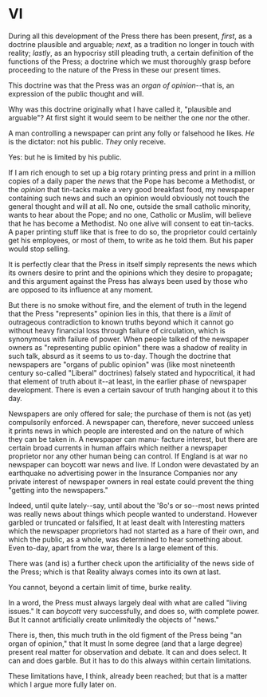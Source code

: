 # VI

During all this development of the Press there has been present, *first*, as a doctrine plausible and arguable; *next*, as a tradition no longer in touch with reality; *lastly*, as an hypocrisy still pleading truth, a certain definition of the functions of the Press; a doctrine which we must thoroughly grasp before proceeding to the nature of the Press in these our present times.

This doctrine was that the Press was an *organ of opinion*--that is, an expression of the public thought and will.

Why was this doctrine originally what I have called it, "plausible and arguable"? At first sight it would seem to be neither the one nor the other.

A man controlling a newspaper can print any folly or falsehood he likes. *He* is the dictator: not his public. *They* only receive.

Yes: but he is limited by his public.

If I am rich enough to set up a big rotary printing press and print in a million copies of a daily paper the *news* that the Pope has become a Methodist, or the *opinion* that tin-tacks make a very good breakfast food, my newspaper containing such news and such an opinion would obviously not touch the general thought and will at all. No one, outside the small catholic minority, wants to hear about the Pope; and no one, Catholic or Muslim, will believe that he has become a Methodist. No one alive will consent to eat tin-tacks. A paper printing stuff like that is free to do so, the proprietor could certainly get his employees, or most of them, to write as he told them. But his paper would stop selling.

It is perfectly clear that the Press in itself simply represents the news which its owners desire to print and the opinions which they desire to propagate; and this argument against the Press has always been used by those who are opposed to its influence at any moment.

But there is no smoke without fire, and the element of truth in the legend that the Press "represents" opinion lies in this, that there is a *limit* of outrageous contradiction to known truths beyond which it cannot go without heavy financial loss through failure of circulation, which is synonymous with failure of power. When people talked of the newspaper owners as "representing public opinion" there was a shadow of reality in such talk, absurd as it seems to us to-day. Though the doctrine that newspapers are "organs of public opinion" was (like most nineteenth century so-called "Liberal" doctrines) falsely stated and hypocritical, it had that element of truth about it--at least, in the earlier phase of newspaper development. There is even a certain savour of truth hanging about it to this day.

Newspapers are only offered for sale; the purchase of them is not (as yet) compulsorily enforced. A newspaper can, therefore, never succeed unless it prints news in which people are interested and on the nature of which they can be taken in. A newspaper can manu- facture interest, but there are certain broad currents in human affairs which neither a newspaper proprietor nor any other human being can control. If England is at war no newspaper can boycott war news and live. If London were devastated by an earthquake no advertising power in the Insurance Companies nor any private interest of newspaper owners in real estate could prevent the thing "getting into the newspapers."

Indeed, until quite lately--say, until about the '8o's or so--most news printed was really news about things which people wanted to understand. However garbled or truncated or falsified, It at least dealt with Interesting matters which the newspaper proprietors had not started as a hare of their own, and which the public, as a whole, was determined to hear something about. Even to-day, apart from the war, there Is a large element of this.

There was (and is) a further check upon the artificiality of the news side of the Press; which is that Reality always comes into its own at last.

You cannot, beyond a certain limit of time, burke reality.

In a word, the Press must always largely deal with what are called "living issues." It can *boycott* very successfully, and does so, with complete power. But It cannot artificially create unlimitedly the objects of "news."

There is, then, this much truth in the old figment of the Press being "an organ of opinion," that It must In some degree (and that a large degree) present real matter for observation and debate. It can and does select. It can and does garble. But it has to do this always within certain limitations.

These limitations have, I think, already been reached; but that is a matter which I argue more fully later on.
